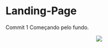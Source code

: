 # Landing-Page

Commit 1
Começando pelo fundo.
<center><img src="https://cdn.discordapp.com/attachments/943301725882810479/963576134690299924/commit_1.gif">
